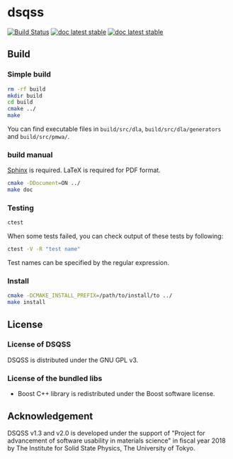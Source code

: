 # dsqss

[![Build Status](https://travis-ci.org/issp-center-dev/dsqss.svg?branch=master)](https://travis-ci.org/issp-center-dev/dsqss)
[![doc latest stable](https://img.shields.io/badge/doc-v1.2.1-blue.svg)](https://issp-center-dev.github.io/dsqss/manual/1.2.1/en/index.html)
[![doc latest stable](https://img.shields.io/badge/doc--jp-v1.2.1-blue.svg)](https://issp-center-dev.github.io/dsqss/manual/1.2.1/jp/index.html)

## Build

### Simple build

``` bash
rm -rf build
mkdir build
cd build
cmake ../
make
```

You can find executable files in `build/src/dla`, `build/src/dla/generators` and `build/src/pmwa/`.

### build manual

[Sphinx](http://www.sphinx-doc.org) is required.
LaTeX is required for PDF format.

``` bash
cmake -DDocument=ON ../
make doc
```

### Testing

``` bash
ctest
```

When some tests failed, you can check output of these tests by following:

``` bash
ctest -V -R "test name"
```

Test names can be specified by the regular expression.

### Install

``` bash
cmake -DCMAKE_INSTALL_PREFIX=/path/to/install/to ../
make install
```

## License
### License of DSQSS
DSQSS is distributed under the GNU GPL v3.

### License of the bundled libs
- Boost C++ library is redistributed under the Boost software license.

## Acknowledgement
DSQSS v1.3 and v2.0 is developed under the support of "Project for advancement of software usability in materials science" in fiscal year 2018 by The Institute for Solid State Physics, The University of Tokyo.
